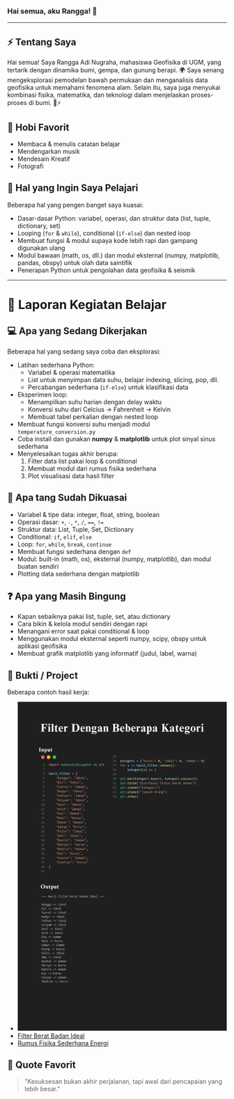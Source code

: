 ### Hai semua, aku Rangga! 🌟

---

## ⚡ Tentang Saya
Hai semua! Saya Rangga Adi Nugraha, mahasiswa Geofisika di UGM, yang tertarik dengan dinamika bumi, gempa, dan gunung berapi. 🌍
Saya senang mengeksplorasi pemodelan bawah permukaan dan menganalisis data geofisika untuk memahami fenomena alam.
Selain itu, saya juga menyukai kombinasi fisika, matematika, dan teknologi dalam menjelaskan proses-proses di bumi. 🔬⚡ 

## 🎨 Hobi Favorit
- Membaca & menulis catatan belajar  
- Mendengarkan musik
- Mendesain Kreatif
- Fotografi

## 🌱 Hal yang Ingin Saya Pelajari
Beberapa hal yang pengen banget saya kuasai:  
- Dasar-dasar Python: variabel, operasi, dan struktur data (list, tuple, dictionary, set)  
- Looping (`for` & `while`), conditional (`if-else`) dan nested loop  
- Membuat fungsi & modul supaya kode lebih rapi dan gampang digunakan ulang  
- Modul bawaan (math, os, dll.) dan modul eksternal (numpy, matplotlib, pandas, obspy) untuk olah data saintifik  
- Penerapan Python untuk pengolahan data geofisika & seismik  

---

# 📝 Laporan Kegiatan Belajar

## 💻 Apa yang Sedang Dikerjakan
Beberapa hal yang sedang saya coba dan eksplorasi:  
- Latihan sederhana Python:  
  - Variabel & operasi matematika  
  - List untuk menyimpan data suhu, belajar indexing, slicing, pop, dll.  
  - Percabangan sederhana (`if-else`) untuk klasifikasi data  
- Eksperimen loop:  
  - Menampilkan suhu harian dengan delay waktu  
  - Konversi suhu dari Celcius → Fahrenheit → Kelvin  
  - Membuat tabel perkalian dengan nested loop  
- Membuat fungsi konversi suhu menjadi modul `temperature_conversion.py`  
- Coba install dan gunakan **numpy** & **matplotlib** untuk plot sinyal sinus sederhana  
- Menyelesaikan tugas akhir berupa:  
  1. Filter data list pakai loop & conditional  
  2. Membuat modul dari rumus fisika sederhana  
  3. Plot visualisasi data hasil filter  

## 📌 Apa tang Sudah Dikuasai
- Variabel & tipe data: integer, float, string, boolean  
- Operasi dasar: `+`, `-`, `*`, `/`, `==`, `!=`  
- Struktur data: List, Tuple, Set, Dictionary  
- Conditional: `if`, `elif`, `else`  
- Loop: `for`, `while`, `break`, `continue`  
- Membuat fungsi sederhana dengan `def`  
- Modul: built-in (math, os), eksternal (numpy, matplotlib), dan modul buatan sendiri  
- Plotting data sederhana dengan matplotlib  

## ❓ Apa yang Masih Bingung
- Kapan sebaiknya pakai list, tuple, set, atau dictionary  
- Cara bikin & kelola modul sendiri dengan rapi  
- Menangani error saat pakai conditional & loop  
- Menggunakan modul eksternal seperti numpy, scipy, obspy untuk aplikasi geofisika  
- Membuat grafik matplotlib yang informatif (judul, label, warna)  

## 📂 Bukti / Project
Beberapa contoh hasil kerja:  
- ![Filter Dengan Beberapa Kategori](https://github.com/ranggaadinugraha26/Project-Pertama-Meet-3/blob/00ce5edff18a3c1f457dcb9e4bd25a279c71fd0c/Filter%20Dengan%20Beberapa%20Kategori.png)  
- [Filter Berat Badan Ideal](https://github.com/ranggaadinugraha26/Project-Pertama-Meet-3/blob/00ce5edff18a3c1f457dcb9e4bd25a279c71fd0c/Filter%20Berat%20Badan%20Ideal.png) 
- [Rumus Fisika Sederhana Energi](https://github.com/ranggaadinugraha26/Project-Pertama-Meet-3/blob/00ce5edff18a3c1f457dcb9e4bd25a279c71fd0c/Rumus%20Fisika%20Sederhana%20Energi.png)

## 🌟 Quote Favorit
> "Kesuksesan bukan akhir perjalanan, tapi awal dari pencapaian yang lebih besar."
